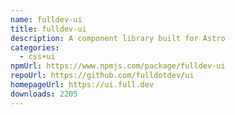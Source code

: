 ```yaml
---
name: fulldev-ui
title: fulldev-ui
description: A component library built for Astro
categories:
  - css+ui
npmUrl: https://www.npmjs.com/package/fulldev-ui
repoUrl: https://github.com/fulldotdev/ui
homepageUrl: https://ui.full.dev
downloads: 2205
---
```

